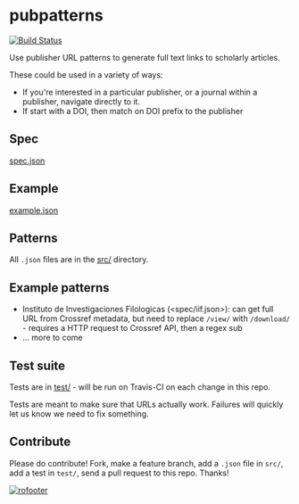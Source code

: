 pubpatterns
===========

[![Build Status](https://travis-ci.org/ropenscilabs/pubpatterns.svg?branch=master)](https://travis-ci.org/ropenscilabs/pubpatterns)

Use publisher URL patterns to generate full text links to scholarly articles.

These could be used in a variety of ways:

* If you're interested in a particular publisher, or a journal within a publisher, navigate directly to it.
* If start with a DOI, then match on DOI prefix to the publisher

## Spec

[spec.json](spec.json)

## Example

[example.json](example.json)

## Patterns

All `.json` files are in the [src/](src/) directory.

## Example patterns

* Instituto de Investigaciones Filologicas (<spec/iif.json>): can get full URL from Crossref metadata, but need to replace `/view/` with `/download/` - requires a HTTP request to Crossref API, then a regex sub
* ... more to come

## Test suite

Tests are in [test/](test/) - will be run on Travis-CI on each change in this repo.

Tests are meant to make sure that URLs actually work. Failures will quickly
let us know we need to fix something.

## Contribute

Please do contribute! Fork, make a feature branch, add a `.json` file in `src/`,
add a test in `test/`, send a pull request to this repo. Thanks!

[![rofooter](http://ropensci.org/public_images/github_footer.png)](http://ropensci.org)

